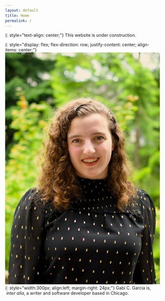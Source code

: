 ```yaml
---
layout: default
title: Home
permalink: /
---
```


{: style="text-align: center;"}
This website is under construction.

{: style="display: flex; flex-direction: row; justify-content: center; align-items: center;"}
![Gabi C. Garcia](/assets/images/headshot.JPG){: style="width:300px; align:left; margin-right: 24px;"}
Gabi C. Garcia is, &nbsp;*inter alia*, a writer and software developer based in Chicago.